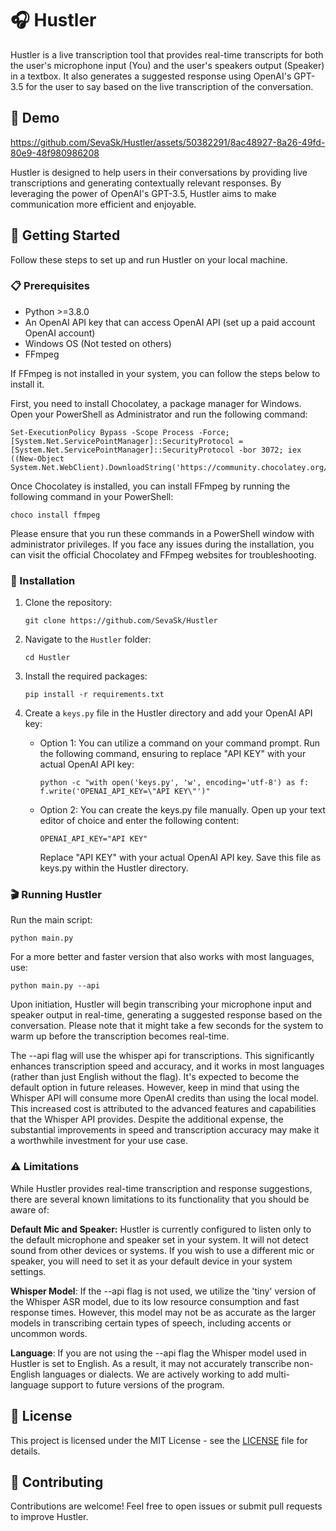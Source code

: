 # 🎧 Hustler

Hustler is a live transcription tool that provides real-time transcripts for both the user's microphone input (You) and the user's speakers output (Speaker) in a textbox. It also generates a suggested response using OpenAI's GPT-3.5 for the user to say based on the live transcription of the conversation.

## 📖 Demo

https://github.com/SevaSk/Hustler/assets/50382291/8ac48927-8a26-49fd-80e9-48f980986208

Hustler is designed to help users in their conversations by providing live transcriptions and generating contextually relevant responses. By leveraging the power of OpenAI's GPT-3.5, Hustler aims to make communication more efficient and enjoyable.

## 🚀 Getting Started

Follow these steps to set up and run Hustler on your local machine.

### 📋 Prerequisites

- Python >=3.8.0
- An OpenAI API key that can access OpenAI API (set up a paid account OpenAI account)
- Windows OS (Not tested on others)
- FFmpeg

If FFmpeg is not installed in your system, you can follow the steps below to install it.

First, you need to install Chocolatey, a package manager for Windows. Open your PowerShell as Administrator and run the following command:

```
Set-ExecutionPolicy Bypass -Scope Process -Force; [System.Net.ServicePointManager]::SecurityProtocol = [System.Net.ServicePointManager]::SecurityProtocol -bor 3072; iex ((New-Object System.Net.WebClient).DownloadString('https://community.chocolatey.org/install.ps1'))
```

Once Chocolatey is installed, you can install FFmpeg by running the following command in your PowerShell:

```
choco install ffmpeg
```

Please ensure that you run these commands in a PowerShell window with administrator privileges. If you face any issues during the installation, you can visit the official Chocolatey and FFmpeg websites for troubleshooting.

### 🔧 Installation

1. Clone the repository:

   ```
   git clone https://github.com/SevaSk/Hustler
   ```

2. Navigate to the `Hustler` folder:

   ```
   cd Hustler
   ```

3. Install the required packages:

   ```
   pip install -r requirements.txt
   ```

4. Create a `keys.py` file in the Hustler directory and add your OpenAI API key:

   - Option 1: You can utilize a command on your command prompt. Run the following command, ensuring to replace "API KEY" with your actual OpenAI API key:

     ```
     python -c "with open('keys.py', 'w', encoding='utf-8') as f: f.write('OPENAI_API_KEY=\"API KEY\"')"
     ```

   - Option 2: You can create the keys.py file manually. Open up your text editor of choice and enter the following content:

     ```
     OPENAI_API_KEY="API KEY"
     ```

     Replace "API KEY" with your actual OpenAI API key. Save this file as keys.py within the Hustler directory.

### 🎬 Running Hustler

Run the main script:

```
python main.py
```

For a more better and faster version that also works with most languages, use:

```
python main.py --api
```

Upon initiation, Hustler will begin transcribing your microphone input and speaker output in real-time, generating a suggested response based on the conversation. Please note that it might take a few seconds for the system to warm up before the transcription becomes real-time.

The --api flag will use the whisper api for transcriptions. This significantly enhances transcription speed and accuracy, and it works in most languages (rather than just English without the flag). It's expected to become the default option in future releases. However, keep in mind that using the Whisper API will consume more OpenAI credits than using the local model. This increased cost is attributed to the advanced features and capabilities that the Whisper API provides. Despite the additional expense, the substantial improvements in speed and transcription accuracy may make it a worthwhile investment for your use case.

### ⚠️ Limitations

While Hustler provides real-time transcription and response suggestions, there are several known limitations to its functionality that you should be aware of:

**Default Mic and Speaker:** Hustler is currently configured to listen only to the default microphone and speaker set in your system. It will not detect sound from other devices or systems. If you wish to use a different mic or speaker, you will need to set it as your default device in your system settings.

**Whisper Model**: If the --api flag is not used, we utilize the 'tiny' version of the Whisper ASR model, due to its low resource consumption and fast response times. However, this model may not be as accurate as the larger models in transcribing certain types of speech, including accents or uncommon words.

**Language**: If you are not using the --api flag the Whisper model used in Hustler is set to English. As a result, it may not accurately transcribe non-English languages or dialects. We are actively working to add multi-language support to future versions of the program.

## 📖 License

This project is licensed under the MIT License - see the [LICENSE](LICENSE) file for details.

## 🤝 Contributing

Contributions are welcome! Feel free to open issues or submit pull requests to improve Hustler.
